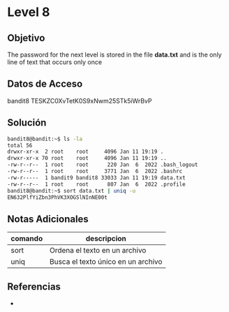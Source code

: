 # Level 8

## Objetivo
The password for the next level is stored in the file **data.txt** and is the only line of text that occurs only once

## Datos de Acceso
bandit8
TESKZC0XvTetK0S9xNwm25STk5iWrBvP

## Solución
```bash
bandit8@bandit:~$ ls -la
total 56
drwxr-xr-x  2 root    root     4096 Jan 11 19:19 .
drwxr-xr-x 70 root    root     4096 Jan 11 19:19 ..
-rw-r--r--  1 root    root      220 Jan  6  2022 .bash_logout
-rw-r--r--  1 root    root     3771 Jan  6  2022 .bashrc
-rw-r-----  1 bandit9 bandit8 33033 Jan 11 19:19 data.txt
-rw-r--r--  1 root    root      807 Jan  6  2022 .profile
bandit8@bandit:~$ sort data.txt | uniq -u
EN632PlfYiZbn3PhVK3XOGSlNInNE00t
```

## Notas Adicionales
|comando|descripcion|
|---|---|
|sort|Ordena el texto en un archivo|
|uniq|Busca el texto único en un archivo|

## Referencias
- []()
